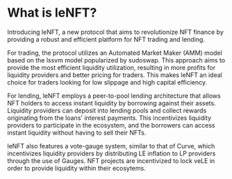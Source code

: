 # What is leNFT?

Introducing leNFT, a new protocol that aims to revolutionize NFT finance by providing a robust and efficient platform for NFT trading and lending.

For trading, the protocol utilizes an Automated Market Maker (AMM) model based on the lssvm model popularized by sudoswap. This approach aims to provide the most efficient liquidity utilization, resulting in more profits for liquidity providers and better pricing for traders. This makes leNFT an ideal choice for traders looking for low slippage and high capital efficiency.

For lending, leNFT employs a peer-to-pool lending architecture that allows NFT holders to access instant liquidity by borrowing against their assets. Liquidity providers can deposit into lending pools and collect rewards originating from the loans' interest payments. This incentivizes liquidity providers to participate in the ecosystem, and the borrowers can access instant liquidity without having to sell their NFTs.

leNFT also features a vote-gauge system, similar to that of Curve, which incentivizes liquidity providers by distributing LE inflation to LP providers through the use of Gauges. NFT projects are incentivized to lock veLE in order to provide liquidity within their ecosytems.
